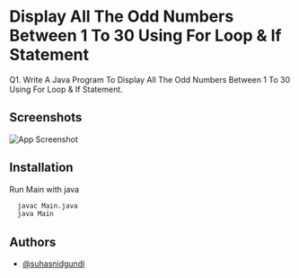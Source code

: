 
# Display All The Odd Numbers Between 1 To 30 Using For Loop & If Statement
Q1. Write A Java Program To Display All The Odd Numbers Between 1 To 30 Using For Loop & If Statement.

## Screenshots

![App Screenshot](https://suhasnidgundi.suveesoft.in/images/16.png)


## Installation

Run Main with java

```bash
  javac Main.java
  java Main
```


## Authors

- [@suhasnidgundi](https://github.com/suhasnidgundi7)

